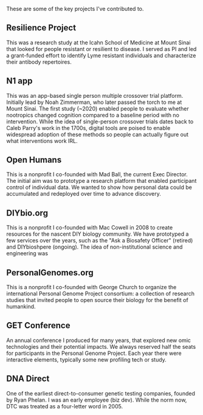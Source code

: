 These are some of the key projects I've contributed to.

## Resilience Project
This was a research study at the Icahn School of Medicine at Mount Sinai that looked for people resistant or resilient to disease. I served as PI and led a grant-funded effort to identify Lyme resistant individuals and characterize their antibody repertoires.

## N1 app
This was an app-based single person multiple crossover trial platform. Initially lead by Noah Zimmerman, who later passed the torch to me at Mount Sinai. The first study (~2020) enabled people to evaluate whether nootropics changed cognition compared to a baseline period with no intervention. While the idea of single-person crossover trials dates back to Caleb Parry's work in the 1700s, digital tools are poised to enable widespread adoption of these methods so people can actually figure out what interventions work IRL.

## Open Humans
This is a nonprofit I co-founded with Mad Ball, the current Exec Director. The initial aim was to prototype a research platform that enabled participant control of individual data. We wanted to show how personal data could be accumulated and redeployed over time to advance discovery.  

## DIYbio.org
This is a nonprofit I co-founded with Mac Cowell in 2008 to create resources for the nascent DIY biology community. We have prototyped a few services over the years, such as the "Ask a Biosafety Officer" (retired) and DIYbioshpere (ongoing). The idea of non-institutional science and engineering was    

## PersonalGenomes.org
This is a nonprofit I co-founded with George Church to organize the international Personal Genome Project consortium: a collection of research studies that invited people to open source their biology for the benefit of humankind.

## GET Conference
An annual conference I produced for many years, that explored new omic technologies and their potential impacts. We always reserved half the seats for participants in the Personal Genome Project. Each year there were interactive elements, typically some new profiling tech or study.

## DNA Direct
One of the earliest direct-to-consumer genetic testing companies, founded by Ryan Phelan. I was an early employee (biz dev). While the norm now, DTC was treated as a four-letter word in 2005.
